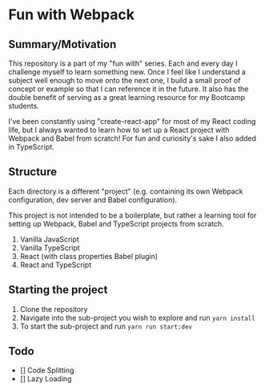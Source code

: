 # Fun with Webpack


## Summary/Motivation

This repository is a part of my "fun with" series. Each and every day I challenge myself to learn something new. Once I feel like I understand a subject well enough to move onto the next one, I build a small proof of concept or example so that I can reference it in the future. It also has the double benefit of serving as a great learning resource for my Bootcamp students.

I've been constantly using "create-react-app" for most of my React coding life, but I always wanted to learn how to set up a React project with Webpack and Babel from scratch! For fun and curiosity's sake I also added in TypeScript. 

## Structure

Each directory is a different "project" (e.g. containing its own Webpack configuration, dev server and Babel configuration).

This project is not intended to be a boilerplate, but rather a learning tool for setting up Webpack, Babel and TypeScript projects from scratch.

1. Vanilla JavaScript
2. Vanilla TypeScript
3. React (with class properties Babel plugin)
4. React and TypeScript

## Starting the project

1. Clone the repository
2. Navigate into the sub-project you wish to explore and run `yarn install`
3. To start the sub-project and run `yarn run start:dev`


## Todo

- [] Code Splitting
- [] Lazy Loading

